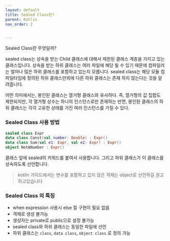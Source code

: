 ```yaml
---
layout: default
title: Sealed Class란?
parent: Kotlin
nav_order: 2


---
```


Sealed Class란 무엇일까?

sealed class는 상속을 받는 Child 클래스에 대해서 제한된 클래스 계층을 가지고 있는 클래스입니다. 상속을 받는 하위 클래스는 여러 파일에 해당 될 수 있기 때문에 컴파일러는 얼마나 많은 하위 클래스를 포함하고 있는지 모릅니다. sealed class는 해당 모듈 컴파일타임에 정의된 하위 클래스만외에 다른 하위 클래스는 존재 하지 않는다는 것을 알려줍니다.

어떤 의미에서는, 봉인된 클래스는 열거형 클래스와 유사하다. 즉, 열거형의 값 집합도 제한되지만, 각 열거형 상수는 하나의 인스턴스로만 존재하는 반면, 봉인된 클래스의 하위 클래스는 각각 고유한 상태를 가진 여러 인스턴스를 가질 수 있다.



### Sealed Class 사용 방법

``` kotlin
sealed class Expr
data class Const(val number: Double) : Expr()
data class Sum(val e1: Expr, val e2: Expr) : Expr()
object NotANumber : Expr()
```

클래스 앞에 sealed의 키워드를 붙여서 사용합니다. 그리고 하위 클래스가 이 클래스를 상속하도록 선언합니다.



>  kotiln 가이드에서는 변수를 포함하고 있지 않은 객체는 object로 선언하길 권고하고있습니다



### Sealed Class 의 특징

- when expression 사용시 else 절 구현이 필요 없음
- 객체로 생성 불가능
- 생성자는 private로 public으로 설정 불가능
- sealed class와 하위 클래스는 동일한 파일에 선언
- 하위 클래스는 `class`, `data class`, `object class` 로 정의 가능



